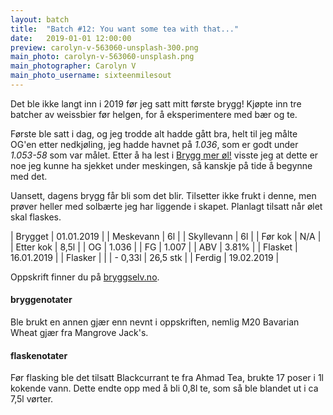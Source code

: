 ```yaml
---
layout: batch
title:  "Batch #12: You want some tea with that..."
date:   2019-01-01 12:00:00
preview: carolyn-v-563060-unsplash-300.png
main_photo: carolyn-v-563060-unsplash.png
main_photographer: Carolyn V
main_photo_username: sixteenmilesout
---
```


Det ble ikke langt inn i 2019 før jeg satt mitt første brygg! Kjøpte inn tre batcher av weissbier før helgen, for å eksperimentere med bær og te.

Første ble satt i dag, og jeg trodde alt hadde gått bra, helt til jeg målte OG'en etter nedkjøling, jeg hadde havnet på *1.036*, som er godt under *1.053-58* som var målet. Etter å ha lest i [Brygg mer øl!](http://kagge.no/index.cfm?tmpl=butikk&a=product_inline&b_kid=98232&b_id=1649050) visste jeg at dette er noe jeg kunne ha sjekket under meskingen, så kanskje på tide å begynne med det. 

Uansett, dagens brygg får bli som det blir. Tilsetter ikke frukt i denne, men prøver heller med solbærte jeg har liggende i skapet. Planlagt tilsatt når ølet skal flaskes.


| Brygget    | 01.01.2019 |
| Meskevann  | 6l         |
| Skyllevann | 6l         |
| Før kok    | N/A        |
| Etter kok  | 8,5l       |
| OG         | 1.036      |
| FG         | 1.007      |
| ABV        | 3.81%      |
| Flasket    | 16.01.2019 |
| Flasker    |            |
| - 0,33l    | 26,5 stk   |
| Ferdig     | 19.02.2019 |

Oppskrift finner du på [bryggselv.no](https://www.bryggselv.no/finest/103008/weissbier-allgrain-%C3%B8lsett-25-liter).


#### bryggenotater

Ble brukt en annen gjær enn nevnt i oppskriften, nemlig M20 Bavarian Wheat gjær fra Mangrove Jack's.


#### flaskenotater

Før flasking ble det tilsatt Blackcurrant te fra Ahmad Tea, brukte 17 poser i 1l kokende vann. Dette endte opp med å bli 0,8l te, som så ble blandet ut i ca 7,5l vørter.
